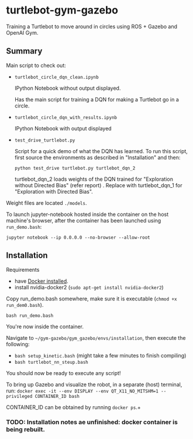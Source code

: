 # turtlebot-gym-gazebo
Training a Turtlebot to move around in circles using ROS + Gazebo and OpenAI Gym.

## Summary
Main script to check out:
* `turtlebot_circle_dqn_clean.ipynb` 

   IPython Notebook without output displayed.
   
   Has the main script for training a DQN for making a Turtlebot go in a circle.
* `turtlebot_circle_dqn_with_results.ipynb` 
   
   IPython Notebook with output displayed
   
 * `test_drive_turtlebot.py`
 
    Script for a quick demo of what the DQN has learned. To run this script, first source the environments as described in "Installation" and then:
    
    `python test_drive turtlebot.py turtlebot_dqn_2`
    
    turtlebot_dqn_2 loads weights of the DQN trained for "Exploration without Directed Bias" (refer report) . Replace with turtlebot_dqn_1 for "Exploration with Directed Bias".
    
 Weight files are located `./models`.
 
 To launch jupyter-notebook hosted inside the container on the host machine's browser, after the container has been launched using `run_demo.bash`:
 
`jupyter notebook --ip 0.0.0.0 --no-browser --allow-root` 
 
   

## Installation 
Requirements
* have [Docker installed](https://docs.docker.com/install/linux/docker-ce/ubuntu/ "Title").
* install nvidia-docker2 (`sudo apt-get install nvidia-docker2`)


Copy run_demo.bash somewhere, make sure it is executable (`chmod +x run_dem0.bash`).

`bash run_demo.bash`

You're now inside the container.

Navigate to `~/gym-gazebo/gym_gazebo/envs/installation`, then execute the following:
* `bash setup_kinetic.bash` (might take a few minutes to finish compiling)
* `bash turtlebot_nn_steup.bash`

You should now be ready to execute any script! 

To bring up Gazebo and visualize the robot, in a separate (host) terminal, run:
`docker exec -it --env DISPLAY --env QT_X11_NO_MITSHM=1 --privileged CONTAINER_ID bash`

CONTAINER_ID can be obtained by running `docker ps`.+



### TODO: Installation notes ae unfinished: docker container is being rebuilt.
